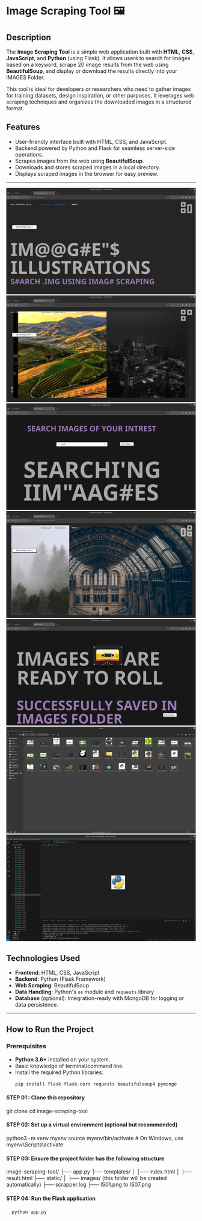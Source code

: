 # Image Scraping Tool 🖼️

## Description

The **Image Scraping Tool** is a simple web application built with **HTML**, **CSS**, **JavaScript**, and **Python** (using Flask). It allows users to search for images based on a keyword, scrape 20 image results from the web using **BeautifulSoup**, and display or download the results directly into your IMAGES Folder.

This tool is ideal for developers or researchers who need to gather images for training datasets, design inspiration, or other purposes. It leverages web scraping techniques and organizes the downloaded images in a structured format.

## Features

- User-friendly interface built with HTML, CSS, and JavaScript.
- Backend powered by Python and Flask for seamless server-side operations.
- Scrapes images from the web using **BeautifulSoup**.
- Downloads and stores scraped images in a local directory.
- Displays scraped images in the browser for easy preview.

---

![Home Page](./IS01.png)
![Home Page Transition](./IS02.png)
![Search Page](./IS03.png)
![Effect Transition Page ](./IS05.png)
![Completion Page](./IS04.png)
![Donloaded Images](./IS06.png)
![code directory](./IS07.png)


## Technologies Used

- **Frontend**: HTML, CSS, JavaScript
- **Backend**: Python (Flask Framework)
- **Web Scraping**: BeautifulSoup
- **Data Handling**: Python's `os` module and `requests` library
- **Database** (optional): Integration-ready with MongoDB for logging or data persistence.

---

## How to Run the Project

### Prerequisites

- **Python 3.6+** installed on your system.
- Basic knowledge of terminal/command line.
- Install the required Python libraries:
  ```bash
  pip install flask flask-cors requests beautifulsoup4 pymongo

#### STEP 01 : Clone this repository
git clone <repository-url>
cd image-scraping-tool

#### STEP 02: Set up a virtual environment (optional but recommended)
python3 -m venv myenv
source myenv/bin/activate  # On Windows, use myenv\Scripts\activate

#### STEP 03: Ensure the project folder has the following structure
image-scraping-tool/
├── app.py
├── templates/
│   ├── index.html
│   ├── result.html
├── static/
│   ├── images/ (this folder will be created automatically)
├── scrapper.log
├── IS01.png to IS07.png

#### STEP 04: Run the Flask application
```bash
  python app.py

